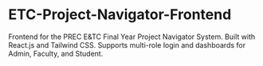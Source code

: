 # ETC-Project-Navigator-Frontend
Frontend for the PREC E&amp;TC Final Year Project Navigator System. Built with React.js and Tailwind CSS. Supports multi-role login and dashboards for Admin, Faculty, and Student.
